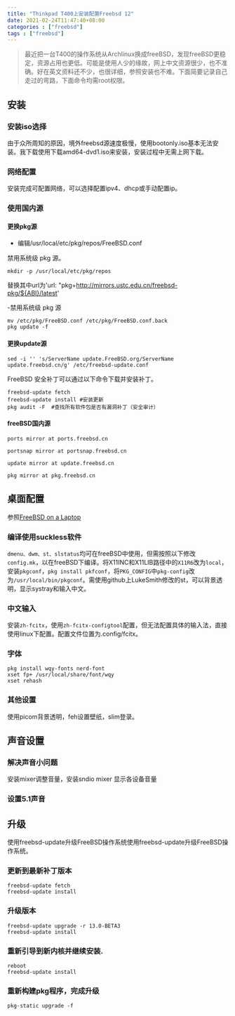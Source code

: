 ```yaml
---
title: "Thinkpad T400上安装配置Freebsd 12"
date: 2021-02-24T11:47:40+08:00
categories : ["freebsd"]
tags : ["freebsd"]
---
```

> 最近把一台T400的操作系统从Archlinux换成freeBSD，发现freeBSD更稳定，资源占用也更低。可能是使用人少的缘故，网上中文资源很少，也不准确。好在英文资料还不少，也很详细，参照安装也不难。下面简要记录自己走过的弯路，下面命令均需root权限。

## 安装
### 安装iso选择

由于众所周知的原因，境外freebsd源速度极慢，使用bootonly.iso基本无法安装。我下载使用下载amd64-dvd1.iso来安装，安装过程中无需上网下载。
### 网络配置

安装完成可配置网络，可以选择配置ipv4、dhcp或手动配置ip。
### 使用国内源

#### 更换pkg源

- 编辑/usr/local/etc/pkg/repos/FreeBSD.conf

禁用系统级 pkg 源。
```
mkdir -p /usr/local/etc/pkg/repos
```
替换其中url为'url: "pkg+http://mirrors.ustc.edu.cn/freebsd-pkg/${ABI}/latest'

-禁用系统级 pkg 源
```
mv /etc/pkg/FreeBSD.conf /etc/pkg/FreeBSD.conf.back
pkg update -f
```
#### 更换update源
```
sed -i '' 's/ServerName update.FreeBSD.org/ServerName update.freebsd.cn/g' /etc/freebsd-update.conf
```
FreeBSD 安全补丁可以通过以下命令下载并安装补丁。
```
freebsd-update fetch
freebsd-update install #安装更新
pkg audit -F  #查找所有软件包是否有漏洞补丁（安全审计）
```
#### freeBSD国内源
```
ports mirror at ports.freebsd.cn

portsnap mirror at portsnap.freebsd.cn

update mirror at update.freebsd.cn

pkg mirror at pkg.freebsd.cn
```
## 桌面配置

参照[FreeBSD on a Laptop](https://www.c0ffee.net/blog/freebsd-on-a-laptop/)
### 编译使用suckless软件

`dmenu、dwm、st、slstatus`均可在freeBSD中使用，但需按照以下修改`config.mk`，以在freeBSD下编译。将X11INC和X11LIB路径中的`X11R6`改为`local`，安装`pkgconf`，`pkg install pkfconf`，将`PKG_CONFIG`中`pkg-config`改为`/usr/local/bin/pkgconf`。需使用github上LukeSmith修改的st，可以背景透明，显示systray和输入中文。
### 中文输入 

安装`zh-fcitx`，使用`zh-fcitx-configtool`配置，但无法配置具体的输入法，直接使用linux下配置。配置文件位置为.config/fcitx。

### 字体
```
pkg install wqy-fonts nerd-font
xset fp+ /usr/local/share/font/wqy
xset rehash
```
### 其他设置
使用picom背景透明，feh设置壁纸，slim登录。
## 声音设置

### 解决声音小问题

安装mixer调整音量，安装sndio
mixer 显示各设备音量

### 设置5.1声音

## 升级

使用freebsd-update升级FreeBSD操作系统使用freebsd-update升级FreeBSD操作系统。
### 更新到最新补丁版本
```
freebsd-update fetch
freebsd-update install
```
### 升级版本
```
freebsd-update upgrade -r 13.0-BETA3
freebsd-update install
```
### 重新引导到新内核并继续安装.
```
reboot
freebsd-update install
```
### 重新构建pkg程序，完成升级
```
pkg-static upgrade -f
```
